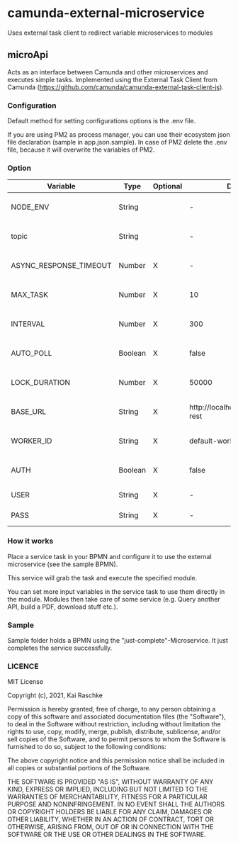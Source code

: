 # camunda-external-microservice
Uses external task client to redirect variable microservices to modules

## microApi

Acts as an interface between Camunda and other microservices and executes simple tasks.
Implemented using the External Task Client from Camunda (https://github.com/camunda/camunda-external-task-client-js).

### Configuration

Default method for setting configurations options is the .env file.

If you are using PM2 as process manager, you can use their ecosystem json file declaration (sample
in app.json.sample). In case of PM2 delete the .env file, because it will overwrite the variables
of PM2.

### Option

| Variable | Type | Optional | Default | Values | Description |
|---|---|---|---|---|---|
| NODE_ENV | String |  | -  | development; staging; production  | node environment
|  topic |  String |   | -  |   | external service task topic |
| ASYNC_RESPONSE_TIMEOUT |  Number | X  | -  |   | [External Task Client Docs](https://github.com/camunda/camunda-external-task-client-js/blob/master/docs/Client.md#new-clientoptions)
| MAX_TASK |  Number | X  | 10  |   | [External Task Client Docs](https://github.com/camunda/camunda-external-task-client-js/blob/master/docs/Client.md#new-clientoptions)
| INTERVAL |  Number | X  | 300  |   | [External Task Client Docs](https://github.com/camunda/camunda-external-task-client-js/blob/master/docs/Client.md#new-clientoptions)
| AUTO_POLL |  Boolean | X  | false  |   | [External Task Client Docs](https://github.com/camunda/camunda-external-task-client-js/blob/master/docs/Client.md#new-clientoptions)
| LOCK_DURATION |  Number | X  | 50000  |   | [External Task Client Docs](https://github.com/camunda/camunda-external-task-client-js/blob/master/docs/Client.md#new-clientoptions)
| BASE_URL |  String | X  | http://localhost:8080/engine-rest  |   | [External Task Client Docs](https://github.com/camunda/camunda-external-task-client-js/blob/master/docs/Client.md#new-clientoptions)
| WORKER_ID |  String | X  | default-worker  |   | [External Task Client Docs](https://github.com/camunda/camunda-external-task-client-js/blob/master/docs/Client.md#new-clientoptions)
| AUTH |  Boolean | X  | false  |   | Use basic auth for REST
| USER |  String | X  | -  |   | Basic auth user
| PASS |  String | X  | -  |   | Basic auth password

### How it works

Place a service task in your BPMN and configure it to use the external microservice (see the sample BPMN).

This service will grab the task and execute the specified module.

You can set more input variables in the service task to use them directly in the module. Modules
then take care of some service (e.g. Query another API, build a PDF, download stuff etc.).

### Sample

Sample folder holds a BPMN using the "just-complete"-Microservice.
It just completes the service successfully.

### LICENCE

MIT License

Copyright (c), 2021, Kai Raschke

Permission is hereby granted, free of charge, to any person obtaining a copy
of this software and associated documentation files (the "Software"), to deal
in the Software without restriction, including without limitation the rights
to use, copy, modify, merge, publish, distribute, sublicense, and/or sell
copies of the Software, and to permit persons to whom the Software is
furnished to do so, subject to the following conditions:

The above copyright notice and this permission notice shall be included in all
copies or substantial portions of the Software.

THE SOFTWARE IS PROVIDED "AS IS", WITHOUT WARRANTY OF ANY KIND, EXPRESS OR
IMPLIED, INCLUDING BUT NOT LIMITED TO THE WARRANTIES OF MERCHANTABILITY,
FITNESS FOR A PARTICULAR PURPOSE AND NONINFRINGEMENT. IN NO EVENT SHALL THE
AUTHORS OR COPYRIGHT HOLDERS BE LIABLE FOR ANY CLAIM, DAMAGES OR OTHER
LIABILITY, WHETHER IN AN ACTION OF CONTRACT, TORT OR OTHERWISE, ARISING FROM,
OUT OF OR IN CONNECTION WITH THE SOFTWARE OR THE USE OR OTHER DEALINGS IN THE
SOFTWARE.
